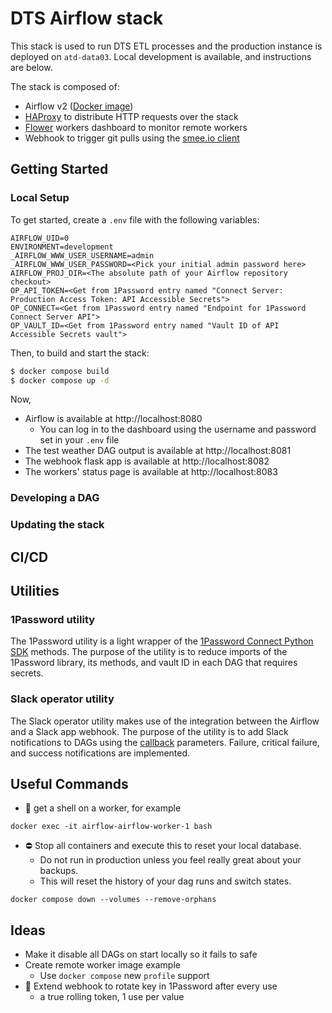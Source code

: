 # DTS Airflow stack

This stack is used to run DTS ETL processes and the production instance is deployed on `atd-data03`. Local development is available, and instructions are below.

The stack is composed of:

- Airflow v2 ([Docker image](https://hub.docker.com/r/apache/airflow))
- [HAProxy](https://www.haproxy.org/) to distribute HTTP requests over the stack
- [Flower](https://airflow.apache.org/docs/apache-airflow/stable/administration-and-deployment/security/flower.html) workers dashboard to monitor remote workers
- Webhook to trigger git pulls using the [smee.io client](https://github.com/probot/smee-client)

## Getting Started

### Local Setup

To get started, create a `.env` file with the following variables:

```
AIRFLOW_UID=0
ENVIRONMENT=development
_AIRFLOW_WWW_USER_USERNAME=admin
_AIRFLOW_WWW_USER_PASSWORD=<Pick your initial admin password here>
AIRFLOW_PROJ_DIR=<The absolute path of your Airflow repository checkout>
OP_API_TOKEN=<Get from 1Password entry named "Connect Server: Production Access Token: API Accessible Secrets">
OP_CONNECT=<Get from 1Password entry named "Endpoint for 1Password Connect Server API">
OP_VAULT_ID=<Get from 1Password entry named "Vault ID of API Accessible Secrets vault">
```

Then, to build and start the stack:

```bash
$ docker compose build
$ docker compose up -d
```

Now,

- Airflow is available at http://localhost:8080
  - You can log in to the dashboard using the username and password set in your `.env` file
- The test weather DAG output is available at http://localhost:8081
- The webhook flask app is available at http://localhost:8082
- The workers' status page is available at http://localhost:8083

### Developing a DAG

### Updating the stack

## CI/CD

## Utilities

### 1Password utility

The 1Password utility is a light wrapper of the [1Password Connect Python SDK](https://github.com/1Password/connect-sdk-python) methods. The purpose of the utility is to reduce imports of the 1Password library, its methods, and vault ID in each DAG that requires secrets.

### Slack operator utility

The Slack operator utility makes use of the integration between the Airflow and a Slack app webhook. The purpose of the utility is to add Slack notifications to DAGs using the [callback](https://airflow.apache.org/docs/apache-airflow/stable/administration-and-deployment/logging-monitoring/callbacks.html#callback-types) parameters. Failure, critical failure, and success notifications are implemented.

## Useful Commands

- 🐚 get a shell on a worker, for example

```
docker exec -it airflow-airflow-worker-1 bash
```

- ⛔ Stop all containers and execute this to reset your local database.
  - Do not run in production unless you feel really great about your backups.
  - This will reset the history of your dag runs and switch states.

```
docker compose down --volumes --remove-orphans
```

## Ideas

- Make it disable all DAGs on start locally so it fails to safe
- Create remote worker image example
  - Use `docker compose` new `profile` support
- 🤔 Extend webhook to rotate key in 1Password after every use
  - a true rolling token, 1 use per value
